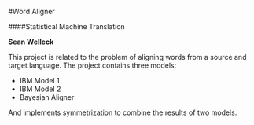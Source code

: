 #Word Aligner

####Statistical Machine Translation

**Sean Welleck**

This project is related to the problem of aligning words from a source and target language.
The project contains three models:
- IBM Model 1
- IBM Model 2
- Bayesian Aligner

And implements symmetrization to combine the results of two models.
